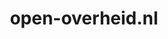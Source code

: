 ---
layout: post
title: "open-overheid.nl"
internal_url: "/dutchgov/open-overheid.nl.html"
subdomains_count: 5
all_subdomains_count: 5
urls_count: 5
ssl_rank: 0
http_rank: 61
url_link: /data/open-overheid.nl/urls.txt
all_subdomains_link: /data/open-overheid.nl/all_subdomains.txt
subdomains_link: /data/open-overheid.nl/subdomains.txt
categories: dutchgov
---